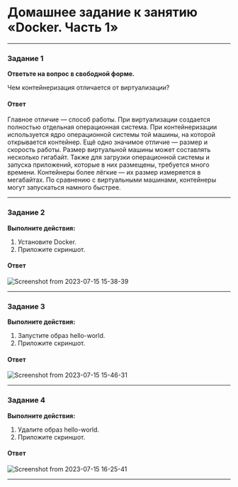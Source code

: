 # Домашнее задание к занятию «Docker. Часть 1»

---

### Задание 1

**Ответьте на вопрос в свободной форме.** 

Чем контейнеризация отличается от виртуализации?

#### Ответ 

Главное отличие ― способ работы. При виртуализации создается полностью отдельная операционная система. При контейнеризации используется ядро операционной системы той машины, на которой открывается контейнер.
Ещё одно значимое отличие ― размер и скорость работы. Размер виртуальной машины может составлять несколько гигабайт. Также для загрузки операционной системы и запуска приложений, которые в них размещены, требуется много времени. Контейнеры более лёгкие — их размер измеряется в мегабайтах. По сравнению с виртуальными машинами, контейнеры могут запускаться намного быстрее. 

---

### Задание 2 

**Выполните действия:**

1. Установите Docker.
1. Приложите скриншот.

#### Ответ 
![Screenshot from 2023-07-15 15-38-39](https://github.com/megasts/home_works/assets/71494027/09c1bedb-9718-4966-b3a0-86a313667c1a)

---

### Задание 3

**Выполните действия:**

1. Запустите образ hello-world.
1. Приложите скриншот.

#### Ответ
![Screenshot from 2023-07-15 15-46-31](https://github.com/megasts/home_works/assets/71494027/4984f164-f547-4f39-be32-994f63e9ef0a)


---

### Задание 4 

**Выполните действия:**

1. Удалите образ hello-world.
1. Приложите скриншот.

#### Ответ

![Screenshot from 2023-07-15 16-25-41](https://github.com/megasts/home_works/assets/71494027/f08ce066-9c72-4344-a654-5100a3f0759c)


---
